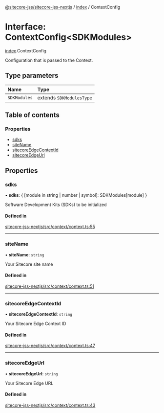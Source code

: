 [@sitecore-jss/sitecore-jss-nextjs](../README.md) / [index](../modules/index.md) / ContextConfig

# Interface: ContextConfig\<SDKModules\>

[index](../modules/index.md).ContextConfig

Configuration that is passed to the Context.

## Type parameters

| Name | Type |
| :------ | :------ |
| `SDKModules` | extends `SDKModulesType` |

## Table of contents

### Properties

- [sdks](index.ContextConfig.md#sdks)
- [siteName](index.ContextConfig.md#sitename)
- [sitecoreEdgeContextId](index.ContextConfig.md#sitecoreedgecontextid)
- [sitecoreEdgeUrl](index.ContextConfig.md#sitecoreedgeurl)

## Properties

### sdks

• **sdks**: \{ [module in string \| number \| symbol]: SDKModules[module] }

Software Development Kits (SDKs) to be initialized

#### Defined in

[sitecore-jss-nextjs/src/context/context.ts:55](https://github.com/Sitecore/jss/blob/a0e4634de/packages/sitecore-jss-nextjs/src/context/context.ts#L55)

___

### siteName

• **siteName**: `string`

Your Sitecore site name

#### Defined in

[sitecore-jss-nextjs/src/context/context.ts:51](https://github.com/Sitecore/jss/blob/a0e4634de/packages/sitecore-jss-nextjs/src/context/context.ts#L51)

___

### sitecoreEdgeContextId

• **sitecoreEdgeContextId**: `string`

Your Sitecore Edge Context ID

#### Defined in

[sitecore-jss-nextjs/src/context/context.ts:47](https://github.com/Sitecore/jss/blob/a0e4634de/packages/sitecore-jss-nextjs/src/context/context.ts#L47)

___

### sitecoreEdgeUrl

• **sitecoreEdgeUrl**: `string`

Your Sitecore Edge URL

#### Defined in

[sitecore-jss-nextjs/src/context/context.ts:43](https://github.com/Sitecore/jss/blob/a0e4634de/packages/sitecore-jss-nextjs/src/context/context.ts#L43)
